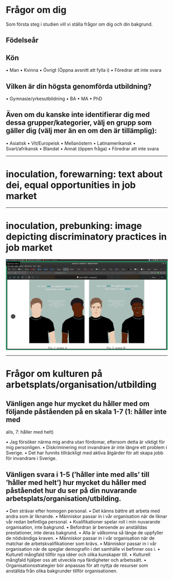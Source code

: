 # Frågor om dig

Som första steg i studien vill vi ställa frågor om dig och din bakgrund.

## Födelseår

## Kön
• Man
• Kvinna
• Övrigt (Öppna avsnitt att fylla i)
• Föredrar att inte svara

## Vilken är din högsta genomförda utbildning?
• Gymnasie/yrkesutbildning
• BA
• MA
• PhD

## Även om du kanske inte identifierar dig med dessa grupper/kategorier, välj en grupp som gäller dig (välj mer än en om den är tillämplig):
• Asiatisk
• Vit/Europeisk
• Mellanöstern
• Latinamerikansk
• Svart/afrikansk
• Blandat
• Annat (öppen fråga)
• Föredrar att inte svara

---

# inoculation, forewarning: text about dei, equal opportunities in job market

---

# inoculation, prebunking: image depicting discriminatory practices in job market 


![some alt](img/Screenshot_2024-04-10_14-57-25.png)

---

# Frågor om kulturen på arbetsplats/organisation/utbilding

## Vänligen ange hur mycket du håller med om följande påståenden på en skala 1-7 (1: håller inte med
alls, 7: håller med helt)

• Jag försöker närma mig andra utan fördomar, eftersom detta är viktigt för mig personligen.
• Diskriminering mot invandrare är inte längre ett problem i Sverige.
• Det har funnits tillräckligt med aktiva åtgärder för att skapa jobb för invandrare i Sverige.

## Vänligen svara i 1-5 (’håller inte med alls’ till ’håller med helt’) hur mycket du håller med påståendet hur du ser på din nuvarande arbetsplats/organisation/utbilding.

• Den strävar efter homogen personal.
• Det känns bättre att arbeta med andra som är liknande.
• Människor passar in i vår organisation när de liknar vår redan befintliga personal.
• Kvalifikationer spelar roll i min nuvarande organisation, inte bakgrund.
• Befordran är beroende av anställdas prestationer, inte deras bakgrund.
• Alla är välkomna så länge de uppfyller de nödvändiga kraven.
• Människor passar in i vår organisation när de matchar de arbetskvalifikationer som krävs.
• Människor passar in i vår organisation när de speglar demografin i det samhälle vi befinner
oss i.
• Kulturell mångfald tillför nya idéer och olika kunskaper till.
• Kulturell mångfald hjälper oss att utveckla nya färdigheter och arbetssätt.
• Organisationsstrategier bör anpassas för att nyttja de resurser som anställda från olika
bakgrunder tillför organisationen.






